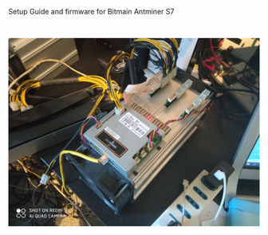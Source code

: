 Setup Guide and firmware for Bitmain Antminer S7



<BR>
  
 

![Alt text](https://raw.githubusercontent.com/JonnyBanana/Mining_Stuff/main/AntMiner_S7/AMs7.jpg)

</BR>
